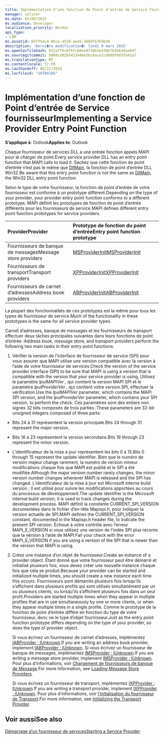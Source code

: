 ```yaml
---
title: Implémentation d’une fonction de Point d’entrée de Service fournisseur
manager: soliver
ms.date: 03/09/2015
ms.audience: Developer
localization_priority: Normal
api_type:
- COM
ms.assetid: 83ff54c4-86ce-4529-ae45-260dfb763b30
description: 'Derni�re modification�: lundi 9 mars 2015'
ms.openlocfilehash: 632aff9c0f6fc60ee9730b5e43667b5b610ae8df
ms.sourcegitcommit: 9d60cd82b5413446e5bc8ace2cd689f683fb41a7
ms.translationtype: MT
ms.contentlocale: fr-FR
ms.lasthandoff: 06/11/2018
ms.locfileid: "19784166"
---
```

# <a name="implementing-a-service-provider-entry-point-function"></a><span data-ttu-id="3e76e-103">Implémentation d’une fonction de Point d’entrée de Service fournisseur</span><span class="sxs-lookup"><span data-stu-id="3e76e-103">Implementing a Service Provider Entry Point Function</span></span>

  
  
<span data-ttu-id="3e76e-104">**S’applique à**: Outlook</span><span class="sxs-lookup"><span data-stu-id="3e76e-104">**Applies to**: Outlook</span></span> 
  
<span data-ttu-id="3e76e-105">Chaque fournisseur de services DLL a une entrée fonction appels MAPI pour le charger de point.</span><span class="sxs-lookup"><span data-stu-id="3e76e-105">Every service provider DLL has an entry point function that MAPI calls to load it.</span></span> <span data-ttu-id="3e76e-106">Sachez que cette fonction de point d’entrée n’est pas le même que [DllMain](http://msdn.microsoft.com/en-us/library/ms682583.aspx), la fonction de point d’entrée DLL Win32.</span><span class="sxs-lookup"><span data-stu-id="3e76e-106">Be aware that this entry point function is not the same as [DllMain](http://msdn.microsoft.com/en-us/library/ms682583.aspx), the Win32 DLL entry point function.</span></span>
  
<span data-ttu-id="3e76e-107">Selon le type de votre fournisseur, la fonction de point d’entrée de votre fournisseur est conforme à un prototype différent.</span><span class="sxs-lookup"><span data-stu-id="3e76e-107">Depending on the type of your provider, your provider entry point function conforms to a different prototype.</span></span> <span data-ttu-id="3e76e-108">MAPI définit les prototypes de fonction de point d’entrée différents pour les fournisseurs de service.</span><span class="sxs-lookup"><span data-stu-id="3e76e-108">MAPI defines different entry point function prototypes for service providers.</span></span>
  
|<span data-ttu-id="3e76e-109">**Provider**</span><span class="sxs-lookup"><span data-stu-id="3e76e-109">**Provider**</span></span>|<span data-ttu-id="3e76e-110">**Prototype de fonction du point d’entrée**</span><span class="sxs-lookup"><span data-stu-id="3e76e-110">**Entry point function prototype**</span></span>|
|:-----|:-----|
|<span data-ttu-id="3e76e-111">Fournisseurs de banque de messages</span><span class="sxs-lookup"><span data-stu-id="3e76e-111">Message store providers</span></span>  <br/> |[<span data-ttu-id="3e76e-112">MSProviderInit</span><span class="sxs-lookup"><span data-stu-id="3e76e-112">MSProviderInit</span></span>](msproviderinit.md) <br/> |
|<span data-ttu-id="3e76e-113">Fournisseurs de transport</span><span class="sxs-lookup"><span data-stu-id="3e76e-113">Transport providers</span></span>  <br/> |[<span data-ttu-id="3e76e-114">XPProviderInit</span><span class="sxs-lookup"><span data-stu-id="3e76e-114">XPProviderInit</span></span>](xpproviderinit.md) <br/> |
|<span data-ttu-id="3e76e-115">Fournisseurs de carnet d’adresses</span><span class="sxs-lookup"><span data-stu-id="3e76e-115">Address book providers</span></span>  <br/> |[<span data-ttu-id="3e76e-116">ABProviderInit</span><span class="sxs-lookup"><span data-stu-id="3e76e-116">ABProviderInit</span></span>](abproviderinit.md) <br/> |
   
<span data-ttu-id="3e76e-117">La plupart des fonctionnalités de ces prototypes est la même pour tous les types de fournisseur de service.</span><span class="sxs-lookup"><span data-stu-id="3e76e-117">Much of the functionality in these prototypes is the same for all service provider types.</span></span> 
  
<span data-ttu-id="3e76e-118">Carnet d’adresses, banque de messages et les fournisseurs de transport effectuer deux tâches principales suivantes dans leurs fonctions de point d’entrée :</span><span class="sxs-lookup"><span data-stu-id="3e76e-118">Address book, message store, and transport providers perform the following two main tasks in their entry point functions:</span></span>
  
1. <span data-ttu-id="3e76e-119">Vérifier la version de l’interface de fournisseur de service (SPI) pour vous assurer que MAPI utilise une version compatible avec la version à l’aide de votre fournisseur de services.</span><span class="sxs-lookup"><span data-stu-id="3e76e-119">Check the version of the service provider interface (SPI) to be sure that MAPI is using a version that is compatible with the version that your service provider is using.</span></span> <span data-ttu-id="3e76e-120">Utilisez le paramètre _lpulMAPIVer_ , qui contient la version MAPI SPI et le paramètre _lpulProviderVer_ , qui contient votre version SPI, effectuer la vérification.</span><span class="sxs-lookup"><span data-stu-id="3e76e-120">Use the  _lpulMAPIVer_ parameter, which contains the MAPI SPI version, and the  _lpulProviderVer_ parameter, which contains your SPI version, to perform the check.</span></span> <span data-ttu-id="3e76e-121">Ces paramètres sont des entiers non signés 32 bits composés de trois parties :</span><span class="sxs-lookup"><span data-stu-id="3e76e-121">These parameters are 32-bit unsigned integers composed of three parts:</span></span> 
    
  - <span data-ttu-id="3e76e-122">Bits 24 à 31 représentent la version principale.</span><span class="sxs-lookup"><span data-stu-id="3e76e-122">Bits 24 through 31 represent the major version.</span></span>
    
  - <span data-ttu-id="3e76e-123">Bits 16 à 23 représentent la version secondaire.</span><span class="sxs-lookup"><span data-stu-id="3e76e-123">Bits 16 through 23 represent the minor version.</span></span>
    
  - <span data-ttu-id="3e76e-124">L’identificateur de la mise à jour représentent les bits 0 à 15.</span><span class="sxs-lookup"><span data-stu-id="3e76e-124">Bits 0 through 15 represent the update identifier.</span></span> <span data-ttu-id="3e76e-125">Bien que le numéro de version majeur change rarement, la numéro de version mineur modifications chaque fois que MAPI est publié et le SPI a été modifiée.</span><span class="sxs-lookup"><span data-stu-id="3e76e-125">Although the major version number rarely changes, the minor version number changes whenever MAPI is released and the SPI has changed.</span></span> <span data-ttu-id="3e76e-126">L’identificateur de la mise à jour est Microsoft interne build version ; Il est utilisé pour suivre les modifications apportées au cours du processus de développement.</span><span class="sxs-lookup"><span data-stu-id="3e76e-126">The update identifier is the Microsoft internal build version; it is used to track changes during the development process.</span></span> <span data-ttu-id="3e76e-127">MAPI définit la constante CURRENT_SPI_VERSION documentées dans le fichier d’en-tête Mapispi.h, pour indiquer la version actuelle de SPI.</span><span class="sxs-lookup"><span data-stu-id="3e76e-127">MAPI defines the CURRENT_SPI_VERSION constant, documented in the Mapispi.h header file, to indicate the present SPI version.</span></span> <span data-ttu-id="3e76e-128">Échoué à votre contrôle avec l’erreur MAPI_E_VERSION si vous utilisez une version de l’index SPI plus récente que la version à l’aide de MAPI.</span><span class="sxs-lookup"><span data-stu-id="3e76e-128">Fail your check with the error MAPI_E_VERSION if you are using a version of the SPI that is newer than the version that MAPI is using.</span></span>
    
2. <span data-ttu-id="3e76e-129">Créez une instance d’un objet de fournisseur.</span><span class="sxs-lookup"><span data-stu-id="3e76e-129">Create an instance of a provider object.</span></span> <span data-ttu-id="3e76e-130">Étant donné que votre fournisseur peut être démarré et initialisé plusieurs fois, vous devez créer une nouvelle instance chaque fois que cela se produit.</span><span class="sxs-lookup"><span data-stu-id="3e76e-130">Because your provider can be started and initialized multiple times, you should create a new instance each time this occurs.</span></span> <span data-ttu-id="3e76e-131">Fournisseurs sont démarrés plusieurs fois lorsqu’ils s’affichent dans plusieurs profils qui sont utilisés simultanément par un ou plusieurs clients, ou lorsqu’ils s’affichent plusieurs fois dans un seul profil.</span><span class="sxs-lookup"><span data-stu-id="3e76e-131">Providers are started multiple times when they appear in multiple profiles that are in use simultaneously by one or more clients, or when they appear multiple times in a single profile.</span></span> <span data-ttu-id="3e76e-132">Comme le prototype de la fonction de point d’entrée diffère en fonction du type de votre fournisseur, donc ne le type d’objet fournisseur.</span><span class="sxs-lookup"><span data-stu-id="3e76e-132">Just as the entry point function prototype differs depending on the type of your provider, so does the type of provider object.</span></span> 
    
    <span data-ttu-id="3e76e-133">Si vous écrivez un fournisseur de carnet d’adresses, implémentez [IABProvider : IUnknown](iabprovideriunknown.md).</span><span class="sxs-lookup"><span data-stu-id="3e76e-133">If you are writing an address book provider, implement [IABProvider : IUnknown](iabprovideriunknown.md).</span></span> <span data-ttu-id="3e76e-134">Si vous écrivez un fournisseur de banque de messages, implémentez [IMSProvider : IUnknown](imsprovideriunknown.md).</span><span class="sxs-lookup"><span data-stu-id="3e76e-134">If you are writing a message store provider, implement [IMSProvider : IUnknown](imsprovideriunknown.md).</span></span> <span data-ttu-id="3e76e-135">Pour plus d’informations, voir [Chargement de fournisseurs de banque de Message](loading-message-store-providers.md).</span><span class="sxs-lookup"><span data-stu-id="3e76e-135">For more information, see [Loading Message Store Providers](loading-message-store-providers.md).</span></span>
    
    <span data-ttu-id="3e76e-136">Si vous écrivez un fournisseur de transport, implémentez [IXPProvider : IUnknown](ixpprovideriunknown.md).</span><span class="sxs-lookup"><span data-stu-id="3e76e-136">If you are writing a transport provider, implement [IXPProvider : IUnknown](ixpprovideriunknown.md).</span></span> <span data-ttu-id="3e76e-137">Pour plus d’informations, voir [l’initialisation du fournisseur de Transport](initializing-the-transport-provider.md).</span><span class="sxs-lookup"><span data-stu-id="3e76e-137">For more information, see [Initializing the Transport Provider](initializing-the-transport-provider.md).</span></span>
    
## <a name="see-also"></a><span data-ttu-id="3e76e-138">Voir aussi</span><span class="sxs-lookup"><span data-stu-id="3e76e-138">See also</span></span>



[<span data-ttu-id="3e76e-139">Démarrage d’un fournisseur de services</span><span class="sxs-lookup"><span data-stu-id="3e76e-139">Starting a Service Provider</span></span>](starting-a-service-provider.md)

